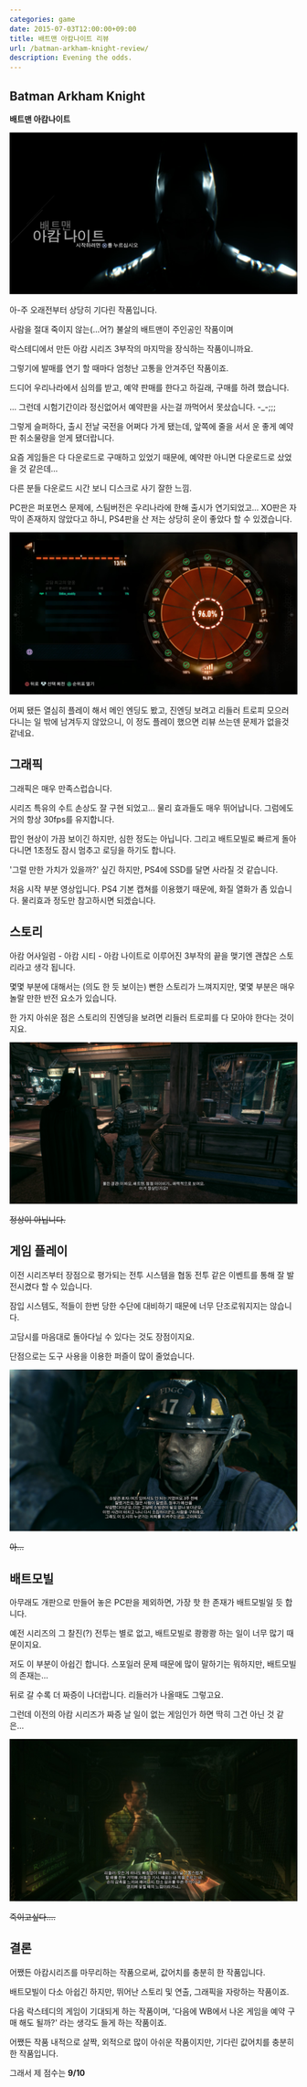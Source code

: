 ```yaml
---
categories: game
date: 2015-07-03T12:00:00+09:00
title: 배트맨 아캄나이트 리뷰
url: /batman-arkham-knight-review/
description: Evening the odds.
---
```


## Batman Arkham Knight

**배트맨 아캄나이트**

![배트맨 아캄나이트](01.jpg)

아-주 오래전부터 상당히 기다린 작품입니다.

사람을 절대 죽이지 않는(...어?) 불살의 배트맨이 주인공인 작품이며

락스테디에서 만든 아캄 시리즈 3부작의 마지막을 장식하는 작품이니까요.

그렇기에 발매를 연기 할 때마다 엄청난 고통을 안겨주던 작품이죠.

드디어 우리나라에서 심의를 받고, 예약 판매를 한다고 하길래, 구매를 하려 했습니다.

... 그런데 시험기간이라 정신없어서 예약판을 사는걸 까먹어서 못샀습니다. -\_-;;;

그렇게 슬퍼하다, 출시 전날 국전을 어쩌다 가게 됐는데, 앞쪽에 줄을 서서 운 좋게 예약판 취소물량을 얻게 됐더랍니다.

요즘 게임들은 다 다운로드로 구매하고 있었기 때문에, 예약판 아니면 다운로드로 샀었을 것 같은데...

다른 분들 다운로드 시간 보니 디스크로 사기 잘한 느낌.

PC판은 퍼포먼스 문제에, 스팀버전은 우리나라에 한해 출시가 연기되었고... XO판은 자막이 존재하지 않았다고 하니, PS4판을 산 저는 상당히 운이 좋았다 할 수 있겠습니다.

![거의 끝](02.jpg)

어찌 됐든 열심히 플레이 해서 메인 엔딩도 봤고, 진엔딩 보려고 리들러 트로피 모으러 다니는 일 밖에 남겨두지 않았으니, 이 정도 플레이 했으면 리뷰 쓰는덴 문제가 없을것 같네요.

## 그래픽

그래픽은 매우 만족스럽습니다.

시리즈 특유의 수트 손상도 잘 구현 되었고... 물리 효과들도 매우 뛰어납니다. 그럼에도 거의 항상 30fps를 유지합니다.

팝인 현상이 가끔 보이긴 하지만, 심한 정도는 아닙니다. 그리고 배트모빌로 빠르게 돌아다니면 1초정도 잠시 멈추고 로딩을 하기도 합니다.

'그럴 만한 가치가 있을까?' 싶긴 하지만, PS4에 SSD를 달면 사라질 것 같습니다.

처음 시작 부분 영상입니다. PS4 기본 캡쳐를 이용했기 때문에, 화질 열화가 좀 있습니다. 물리효과 정도만 참고하시면 되겠습니다.

## 스토리

아캄 어사일럼 \- 아캄 시티 \- 아캄 나이트로 이루어진 3부작의 끝을 맺기엔 괜찮은 스토리라고 생각 됩니다.

몇몇 부분에 대해서는 (의도 한 듯 보이는) 뻔한 스토리가 느껴지지만, 몇몇 부분은 매우 놀랄 만한 반전 요소가 있습니다.

한 가지 아쉬운 점은 스토리의 진엔딩을 보려면 리들러 트로피를 다 모아야 한다는 것이지요.

![아이비가 매력적](03.jpg)

~~정상이 아닙니다.~~

## 게임 플레이

이전 시리즈부터 장점으로 평가되는 전투 시스템을 협동 전투 같은 이벤트를 통해 잘 발전시켰다 할 수 있습니다.

잠입 시스템도, 적들이 한번 당한 수단에 대비하기 때문에 너무 단조로워지지는 않습니다.

고담시를 마음대로 돌아다닐 수 있다는 것도 장점이지요.

단점으로는 도구 사용을 이용한 퍼즐이 많이 줄었습니다.

![어디서든 소방관님들은 위대한 영웅입니다.](04.jpg)

~~아...~~

## 배트모빌

아무래도 개판으로 만들어 놓은 PC판을 제외하면, 가장 핫 한 존재가 배트모빌일 듯 합니다.

예전 시리즈의 그 찰진(?) 전투는 별로 없고, 배트모빌로 쾅쾅쾅 하는 일이 너무 많기 때문이지요.

저도 이 부분이 아쉽긴 합니다. 스포일러 문제 때문에 많이 말하기는 뭐하지만, 배트모빌의 존재는...

뒤로 갈 수록 더 짜증이 나더랍니다. 리들러가 나올때도 그렇고요.

그런데 이전의 아캄 시리즈가 짜증 날 일이 없는 게임인가 하면 딱히 그건 아닌 것 같은...

![리들러 한대만 때리게 해주세요](05.jpg)

~~죽이고싶다....~~

## 결론

어쨌든 아캄시리즈를 마무리하는 작품으로써, 값어치를 충분히 한 작품입니다.

배트모빌이 다소 아쉽긴 하지만, 뛰어난 스토리 및 연출, 그래픽을 자랑하는 작품이죠.

다음 락스테디의 게임이 기대되게 하는 작품이며, '다음에 WB에서 나온 게임을 예약 구매 해도 될까?' 라는 생각도 들게 하는 작품이죠.

어쨌든 작품 내적으로 살짝, 외적으로 많이 아쉬운 작품이지만, 기다린 값어치를 충분히 한 작품입니다.

그래서 제 점수는 **9/10**
